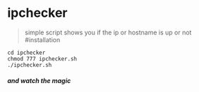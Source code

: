 # ipchecker
> simple script shows you if the ip or hostname is up or not <br />
#installation 
```git clone https://github.com/anonymousc/ipchecker.git
cd ipchecker
chmod 777 ipchecker.sh
./ipchecker.sh
```
##### and watch the magic
